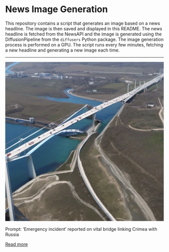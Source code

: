 # News Image Generation
This repository contains a script that generates an image based on a news headline. The image is then saved and displayed in this README.
The news headline is fetched from the NewsAPI and the image is generated using the DiffusionPipeline from the `diffusers` Python package. The image generation process is performed on a GPU.
The script runs every few minutes, fetching a new headline and generating a new image each time.

---

![Generated Image](image.png)

Prompt: ‘Emergency incident’ reported on vital bridge linking Crimea with Russia

[Read more](https://www.cnn.com/2023/07/16/europe/russia-crimea-bridge-intl-hnk/index.html)